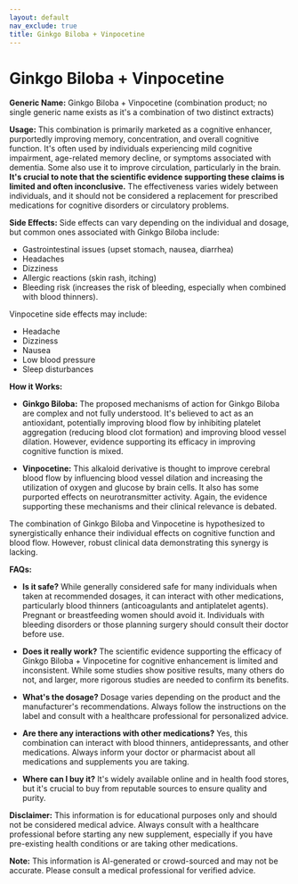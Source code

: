 ```yaml
---
layout: default
nav_exclude: true
title: Ginkgo Biloba + Vinpocetine
---
```


# Ginkgo Biloba + Vinpocetine

**Generic Name:**  Ginkgo Biloba + Vinpocetine (combination product; no single generic name exists as it's a combination of two distinct extracts)

**Usage:** This combination is primarily marketed as a cognitive enhancer, purportedly improving memory, concentration, and overall cognitive function.  It's often used by individuals experiencing mild cognitive impairment, age-related memory decline, or symptoms associated with dementia.  Some also use it to improve circulation, particularly in the brain.  **It's crucial to note that the scientific evidence supporting these claims is limited and often inconclusive.**  The effectiveness varies widely between individuals, and it should not be considered a replacement for prescribed medications for cognitive disorders or circulatory problems.

**Side Effects:**  Side effects can vary depending on the individual and dosage, but common ones associated with Ginkgo Biloba include:

* Gastrointestinal issues (upset stomach, nausea, diarrhea)
* Headaches
* Dizziness
* Allergic reactions (skin rash, itching)
* Bleeding risk (increases the risk of bleeding, especially when combined with blood thinners).

Vinpocetine side effects may include:

* Headache
* Dizziness
* Nausea
* Low blood pressure
* Sleep disturbances


**How it Works:**

* **Ginkgo Biloba:**  The proposed mechanisms of action for Ginkgo Biloba are complex and not fully understood.  It's believed to act as an antioxidant, potentially improving blood flow by inhibiting platelet aggregation (reducing blood clot formation) and improving blood vessel dilation.  However,  evidence supporting its efficacy in improving cognitive function is mixed.

* **Vinpocetine:** This alkaloid derivative is thought to improve cerebral blood flow by influencing blood vessel dilation and increasing the utilization of oxygen and glucose by brain cells. It also has some purported effects on neurotransmitter activity.  Again, the evidence supporting these mechanisms and their clinical relevance is debated.

The combination of Ginkgo Biloba and Vinpocetine is hypothesized to synergistically enhance their individual effects on cognitive function and blood flow. However, robust clinical data demonstrating this synergy is lacking.

**FAQs:**

* **Is it safe?** While generally considered safe for many individuals when taken at recommended dosages, it can interact with other medications, particularly blood thinners (anticoagulants and antiplatelet agents).  Pregnant or breastfeeding women should avoid it.  Individuals with bleeding disorders or those planning surgery should consult their doctor before use.

* **Does it really work?**  The scientific evidence supporting the efficacy of Ginkgo Biloba + Vinpocetine for cognitive enhancement is limited and inconsistent.  While some studies show positive results, many others do not, and larger, more rigorous studies are needed to confirm its benefits.

* **What's the dosage?**  Dosage varies depending on the product and the manufacturer's recommendations.  Always follow the instructions on the label and consult with a healthcare professional for personalized advice.

* **Are there any interactions with other medications?**  Yes, this combination can interact with blood thinners, antidepressants, and other medications.  Always inform your doctor or pharmacist about all medications and supplements you are taking.

* **Where can I buy it?**  It's widely available online and in health food stores, but it's crucial to buy from reputable sources to ensure quality and purity.


**Disclaimer:** This information is for educational purposes only and should not be considered medical advice. Always consult with a healthcare professional before starting any new supplement, especially if you have pre-existing health conditions or are taking other medications.


**Note:** This information is AI-generated or crowd-sourced and may not be accurate. Please consult a medical professional for verified advice.